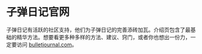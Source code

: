# 子弹日记官网

子弹日记有活跃的社区支持，他们为子弹日记的完善添砖加瓦。介绍页包含了最基础的精华方法。想要看更多种多样的方法、建议、窍门，或者你也想出一份力，一定要访问 [bulletjournal.com](http://bulletjournal.com)。
